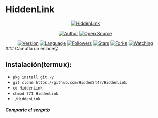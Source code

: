 # HiddenLink

<p align="center">
<a href="#"><img title="HiddenLink" src="https://emailspoofbyharris.000webhostapp.com/pro/hiddenlink.png"></a>
</p>

<p align="center">
<a href="https://github.com/HiddenSt4r"><img title="Author" src="https://img.shields.io/badge/Author-HiddenSt4r-svg?style=for-the-badge&logo=github"></a>
<a href="#"><img title="Open Source" src="https://img.shields.io/badge/Open%20Source-%E2%9D%A4-green?style=for-the-badge"></a>
</p>

<div align="center">
<a href="#"><img title="Version" src="https://img.shields.io/badge/Version-1.0-green.svg?style=flat-square"></a>
<a href="#"><img title="Language" src="https://badges.frapsoft.com/bash/v1/bash.png?v=103"></a>
<a href="https://github.com/HarrisSec/followers"><img title="Followers" src="https://img.shields.io/github/followers/HiddenSt4r?color=blue&style=flat-square"></a>
<a href="https://github.com/HarrisSec/HiddenLink/stargazers/"><img title="Stars" src="https://img.shields.io/github/stars/HiddenSt4r/HiddenLink?color=red&style=flat-square"></a>
<a href="https://github.com/HarrisSec/HiddenLink/network/members"><img title="Forks" src="https://img.shields.io/github/forks/HiddenSt4r/HiddenLink?color=red&style=flat-square"></a>
<a href="https://github.com/HarrisSec/HiddenLink/watchers"><img title="Watching" src="https://img.shields.io/github/watchers/HiddenSt4r/HiddenLink?label=Watchers&color=blue&style=flat-square"></a>
</div>
### Camufla un enlace😛

## Instalación(termux):
* `pkg install git -y`
* `git clone https://github.com/HiddenSt4r/HiddenLink`
* `cd HiddenLink`
* `chmod 771 HiddenLink`
* `./HiddenLink`

##### Comparte el script:b

